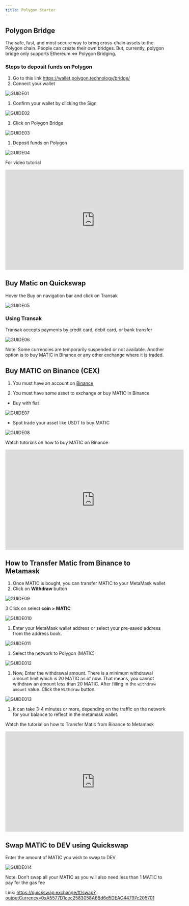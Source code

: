 ```yaml
---
title: Polygon Starter
---
```


## Polygon Bridge

The safe, fast, and most secure way to bring cross-chain assets to the Polygon chain. People can create their own bridges. But, currently, polygon bridge only supports Ethereum ⇔ Polygon Bridging.

### Steps to deposit funds on Polygon

1. Go to this link https://wallet.polygon.technology/bridge/
2. Connect your wallet

![GUIDE01](/img/stakes.social/polygon-starter/screenshot1.png)

1. Confirm your wallet by clicking the Sign

![GUIDE02](/img/stakes.social/polygon-starter/screenshot2.png)

1. Click on Polygon Bridge

![GUIDE03](/img/stakes.social/polygon-starter/screenshot3.png)

1. Deposit funds on Polygon

![GUIDE04](/img/stakes.social/polygon-starter/screenshot4.png)

For video tutorial

<iframe width="560" height="315" src="https://www.youtube.com/embed/GLK33hkwA68" title="YouTube video player" frameborder="0" allow="accelerometer; autoplay; clipboard-write; encrypted-media; gyroscope; picture-in-picture" allowfullscreen></iframe>

## Buy Matic on Quickswap

Hover the Buy on navigation bar and click on Transak

![GUIDE05](/img/stakes.social/polygon-starter/screenshot5.png)

### Using Transak

Transak accepts payments by credit card, debit card, or bank transfer

![GUIDE06](/img/stakes.social/polygon-starter/screenshot6.png)

Note: Some currencies are temporarily suspended or not available. Another option is to buy MATIC in Binance or any other exchange where it is traded.

## Buy MATIC on Binance (CEX)

1. You must have an account on [Binance](https://www.binance.com/en)

2. You must have some asset to exchange or buy MATIC in Binance

- Buy with fiat

![GUIDE07](/img/stakes.social/polygon-starter/screenshot7.png)

- Spot trade your asset like USDT to buy MATIC

![GUIDE08](/img/stakes.social/polygon-starter/screenshot8.png)

Watch tutorials on how to buy MATIC on Binance

<iframe width="560" height="315" src="https://www.youtube.com/embed/SEEL7SwT1FE" title="YouTube video player" frameborder="0" allow="accelerometer; autoplay; clipboard-write; encrypted-media; gyroscope; picture-in-picture" allowfullscreen></iframe>

## How to Transfer Matic from Binance to Metamask

1. Once MATIC is bought, you can transfer MATIC to your MetaMask wallet
2. Click on <strong>Withdraw</strong> button

![GUIDE09](/img/stakes.social/polygon-starter/screenshot9.png)

3 Click on select <strong>coin > MATIC</strong>

![GUIDE010](/img/stakes.social/polygon-starter/screenshot10.png)

1. Enter your MetaMask wallet address or select your pre-saved address from the address book.

![GUIDE011](/img/stakes.social/polygon-starter/screenshot11.png)

1. Select the network to Polygon (MATIC)

![GUIDE012](/img/stakes.social/polygon-starter/screenshot12.png)

1. Now, Enter the withdrawal amount. There is a minimum withdrawal amount limit which is 20 MATIC as of now. That means, you cannot withdraw an amount less than 20 MATIC. After filling in the `withdraw amount` value. Click the `Withdraw` button.

![GUIDE013](/img/stakes.social/polygon-starter/screenshot13.png)

1. It can take 3-4 minutes or more, depending on the traffic on the network for your balance to reflect in the metamask wallet.

Watch the tutorial on how to Transfer Matic from Binance to Metamask

<iframe width="560" height="315" src="https://www.youtube.com/embed/oxwHIiI_SRw" title="YouTube video player" frameborder="0" allow="accelerometer; autoplay; clipboard-write; encrypted-media; gyroscope; picture-in-picture" allowfullscreen></iframe>

## Swap MATIC to DEV using Quickswap

Enter the amount of MATIC you wish to swap to DEV

![GUIDE014](/img/stakes.social/polygon-starter/screenshot14.png)

Note: Don’t swap all your MATIC as you will also need less than 1 MATIC to pay for the gas fee

Link: https://quickswap.exchange/#/swap?outputCurrency=0xA5577D1cec2583058A6Bd6d5DEAC44797c205701
